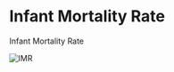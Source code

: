 # Infant Mortality Rate 
Infant Mortality Rate 

![IMR](https://github.com/Anup-droid/IMR_Map/assets/61412144/d2da77ce-5c19-4c54-b56b-55ff149483b8)

